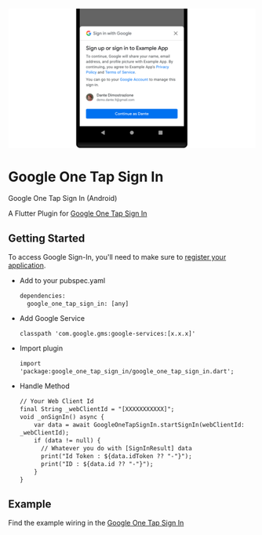 ![Tux, the Linux mascot](/assets/img.png)


# Google One Tap Sign In

Google One Tap Sign In (Android)

A Flutter Plugin for [Google One Tap Sign In](https://developers.google.com/identity/one-tap/android/get-started)

## Getting Started

To access Google Sign-In, you'll need to make sure to [register your application](https://firebase.google.com/docs/android/setup).

* Add to your pubspec.yaml
  ```
  dependencies:  
    google_one_tap_sign_in: [any]
  ```

* Add Google Service
  ```
  classpath 'com.google.gms:google-services:[x.x.x]'
  ```
* Import plugin
  ```
  import 'package:google_one_tap_sign_in/google_one_tap_sign_in.dart';
  ```
* Handle Method
  ```
  // Your Web Client Id  
  final String _webClientId = "[XXXXXXXXXXX]";
  void _onSignIn() async {
      var data = await GoogleOneTapSignIn.startSignIn(webClientId: _webClientId);
      if (data != null) {
        // Whatever you do with [SignInResult] data
        print("Id Token : ${data.idToken ?? "-"}");
        print("ID : ${data.id ?? "-"}");
      }
  }
  ```

## Example
Find the example wiring in the [Google One Tap Sign In](https://github.com/daewu14/google_one_tap_sign_in/blob/master/example/lib/main.dart)